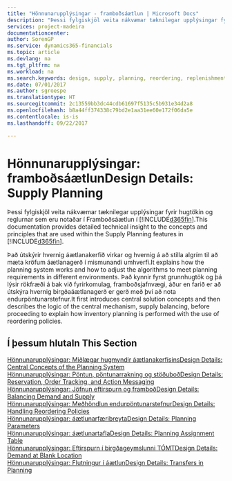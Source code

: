 ```yaml
---
title: "Hönnunarupplýsingar - framboðsáætlun | Microsoft Docs"
description: "Þessi fylgiskjöl veita nákvæmar tæknilegar upplýsingar fyrir hugtökin og reglurnar sem eru notaðar í Framboðsáætlun í [!INCLUDE[d365fin](includes/d365fin_md.md)]."
services: project-madeira
documentationcenter: 
author: SorenGP
ms.service: dynamics365-financials
ms.topic: article
ms.devlang: na
ms.tgt_pltfrm: na
ms.workload: na
ms.search.keywords: design, supply, planning, reordering, replenishment
ms.date: 07/01/2017
ms.author: sgroespe
ms.translationtype: HT
ms.sourcegitcommit: 2c13559bb3dc44cdb61697f5135c5b931e34d2a8
ms.openlocfilehash: b8a44ff374338c79bd2e1aa31ee60e172f06da5e
ms.contentlocale: is-is
ms.lasthandoff: 09/22/2017

---
```

# <a name="design-details-supply-planning"></a><span data-ttu-id="2609a-103">Hönnunarupplýsingar: framboðsáætlun</span><span class="sxs-lookup"><span data-stu-id="2609a-103">Design Details: Supply Planning</span></span>
<span data-ttu-id="2609a-104">Þessi fylgiskjöl veita nákvæmar tæknilegar upplýsingar fyrir hugtökin og reglurnar sem eru notaðar í Framboðsáætlun í [!INCLUDE[d365fin](includes/d365fin_md.md)].</span><span class="sxs-lookup"><span data-stu-id="2609a-104">This documentation provides detailed technical insight to the concepts and principles that are used within the Supply Planning features in [!INCLUDE[d365fin](includes/d365fin_md.md)].</span></span>  

<span data-ttu-id="2609a-105">Það útskýrir hvernig áætlanakerfið virkar og hvernig á að stilla algrím til að mæta kröfum áætlanagerð í mismunandi umhverfi.</span><span class="sxs-lookup"><span data-stu-id="2609a-105">It explains how the planning system works and how to adjust the algorithms to meet planning requirements in different environments.</span></span> <span data-ttu-id="2609a-106">Það kynnir fyrst grunnhugtök og þá lýsir rökfræði á bak við fyrirkomulag, framboðsjafnvægi, áður en farið er að útskýra hvernig birgðaáætlanagerð er gerð með því að nota endurpöntunarstefnur.</span><span class="sxs-lookup"><span data-stu-id="2609a-106">It first introduces central solution concepts and then describes the logic of the central mechanism, supply balancing, before proceeding to explain how inventory planning is performed with the use of reordering policies.</span></span>  

## <a name="in-this-section"></a><span data-ttu-id="2609a-107">Í þessum hluta</span><span class="sxs-lookup"><span data-stu-id="2609a-107">In This Section</span></span>  
[<span data-ttu-id="2609a-108">Hönnunarupplýsingar: Miðlægar hugmyndir áætlanakerfisins</span><span class="sxs-lookup"><span data-stu-id="2609a-108">Design Details: Central Concepts of the Planning System</span></span>](design-details-central-concepts-of-the-planning-system.md)  
[<span data-ttu-id="2609a-109">Hönnunarupplýsingar: Pöntun, pöntunarrakning og stöðuboð</span><span class="sxs-lookup"><span data-stu-id="2609a-109">Design Details: Reservation, Order Tracking, and Action Messaging</span></span>](design-details-reservation-order-tracking-and-action-messaging.md)  
[<span data-ttu-id="2609a-110">Hönnunarupplýsingar: Jöfnun eftirspurn og framboð</span><span class="sxs-lookup"><span data-stu-id="2609a-110">Design Details: Balancing Demand and Supply</span></span>](design-details-balancing-demand-and-supply.md)  
[<span data-ttu-id="2609a-111">Hönnunarupplýsingar: Meðhöndlun endurpöntunarstefnur</span><span class="sxs-lookup"><span data-stu-id="2609a-111">Design Details: Handling Reordering Policies</span></span>](design-details-handling-reordering-policies.md)  
[<span data-ttu-id="2609a-112">Hönnunarupplýsingar: áætlunarfæribreyta</span><span class="sxs-lookup"><span data-stu-id="2609a-112">Design Details: Planning Parameters</span></span>](design-details-planning-parameters.md)  
[<span data-ttu-id="2609a-113">Hönnunarupplýsingar: áætlunartafla</span><span class="sxs-lookup"><span data-stu-id="2609a-113">Design Details: Planning Assignment Table</span></span>](design-details-planning-assignment-table.md)  
[<span data-ttu-id="2609a-114">Hönnunarupplýsingar: Eftirspurn í birgðageymslunni  TÓMT</span><span class="sxs-lookup"><span data-stu-id="2609a-114">Design Details: Demand at Blank Location</span></span>](design-details-demand-at-blank-location.md)  
[<span data-ttu-id="2609a-115">Hönnunarupplýsingar: Flutningur í áætlun</span><span class="sxs-lookup"><span data-stu-id="2609a-115">Design Details: Transfers in Planning</span></span>](design-details-transfers-in-planning.md)

